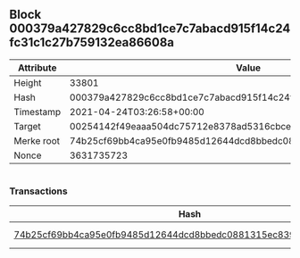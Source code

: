 ## Block 000379a427829c6cc8bd1ce7c7abacd915f14c24fc31c1c27b759132ea86608a

Attribute | Value
--- | ---
Height | 33801
Hash | 000379a427829c6cc8bd1ce7c7abacd915f14c24fc31c1c27b759132ea86608a
Timestamp | 2021-04-24T03:26:58+00:00
Target | 00254142f49eaaa504dc75712e8378ad5316cbcead634704b3734b6271167cc4
Merke root | 74b25cf69bb4ca95e0fb9485d12644dcd8bbedc0881315ec8395afd5339082a9
Nonce | 3631735723

```

```

### Transactions

Hash | Amount
--- | ---
[74b25cf69bb4ca95e0fb9485d12644dcd8bbedc0881315ec8395afd5339082a9](74b25cf69bb4ca95e0fb9485d12644dcd8bbedc0881315ec8395afd5339082a9.md) | 10.00000000 SKEPTI 
